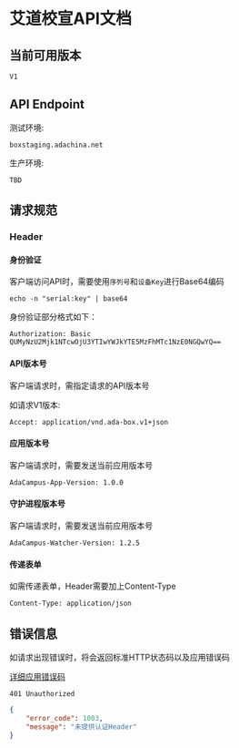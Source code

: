 # 艾道校宣API文档

## 当前可用版本
```
V1
```

## API Endpoint
测试环境:
```
boxstaging.adachina.net
```
生产环境:
```
TBD
```

## 请求规范
### Header
#### 身份验证

客户端访问API时，需要使用```序列号```和```设备Key```进行Base64编码

```
echo -n "serial:key" | base64
```
身份验证部分格式如下：
```
Authorization: Basic QUMyNzU2Mjk1NTcwOjU3YTIwYWJkYTE5MzFhMTc1NzE0NGQwYQ==
```

#### API版本号

客户端请求时，需指定请求的API版本号

如请求V1版本:

```
Accept: application/vnd.ada-box.v1+json
```

#### 应用版本号

客户端请求时，需要发送当前应用版本号

```
AdaCampus-App-Version: 1.0.0
```

#### 守护进程版本号

客户端请求时，需要发送当前应用版本号

```
AdaCampus-Watcher-Version: 1.2.5
```

#### 传递表单

如需传递表单，Header需要加上Content-Type

```
Content-Type: application/json
```

## 错误信息

如请求出现错误时，将会返回标准HTTP状态码以及应用错误码

[详细应用错误码](errorcode.md)

```
401 Unauthorized
```

```json
{
    "error_code": 1003,
    "message": "未提供认证Header"
}
```
